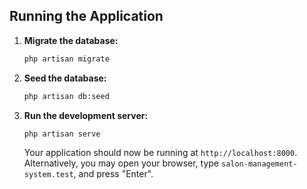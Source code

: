 ## Running the Application

1. **Migrate the database:**
    
    ```bash
    php artisan migrate
    ```
    
2. **Seed the database:**
    
    ```bash
    php artisan db:seed
    ```
    
3. **Run the development server:**
    
    ```bash
    php artisan serve
    ```
    
    Your application should now be running at `http://localhost:8000`. Alternatively, you may open your browser, type `salon-management-system.test`, and press "Enter".
    
